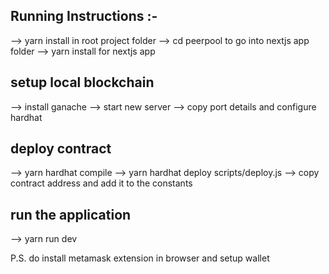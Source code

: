## Running Instructions :-

--> yarn install in root project folder
--> cd peerpool to go into nextjs app folder
--> yarn install for nextjs app

## setup local blockchain

--> install ganache
--> start new server
--> copy port details and configure hardhat

## deploy contract
--> yarn hardhat compile
--> yarn hardhat deploy scripts/deploy.js
--> copy contract address and add it to the constants

## run the application
--> yarn run dev

P.S. do install metamask extension in browser and setup wallet
